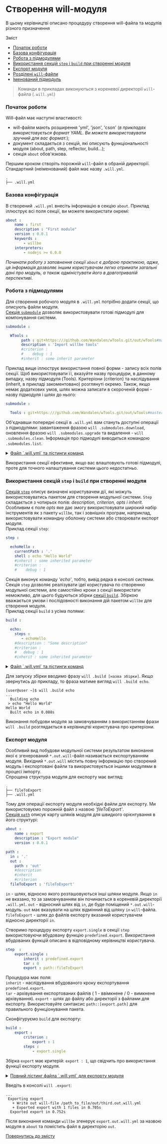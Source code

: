 # Створення will-модуля

В цьому керівництві описано процедуру створення will-файла та модулів різного призначення

<a name="topics"></a>

Зміст   
- [Початок роботи](#start)
- [Базова конфігурація](#basic-configuration)
- [Робота з підмодулями](#submodules-importing)
- [Використання секцій `step` i `build` при створенні модуля](#step-and-build)
- [Експорт модуля](#module-export)
- [Розділені `will`-файли](#split-will-file)
- [Іменований підмодуль](#named-module)

> Команди в прикладах виконуються з кореневої директорії `will`- файла (`.will.yml`)

<a name="start"></a>
### Початок роботи
Will-файл має наступні властивості:
- will-файли мають розширення 'yml', 'json', 'cson' (_в прикладах використовується формат YAML. Ви можете використовувати зручний для вас формат._);
- документ складається з секцій, які описують функціональності модуля (about, path, step, reflector, build...);
- секція `about` обов'язкова.  

Першим кроком створіть порожній `will`-файл в обраній директорії. Стандартний (неіменований) файл має назву `.will.yml`.

```
.
├── .will.yml  

```

<a name="basic-configuration"></a>
### Базова конфігурація
В створений `.will.yml` внесіть інформацію в секцію `about`. Приклад іллюструє всі поля секції, ви можете використати окремі:

```yaml
about :
    name : first
    description : "First module"
    version : 0.0.1
    keywords :
        - willbe
    interpreters:
        - nodejs >= 6.0.0
```

_Починати роботу з заповнення секції `about` є доброю практикою, адже, ця інформація дозволяє іншим користувачам легко отримати загальні дані про модуль, а також адміністувати його в довготривалій перспективі._  

<a name="submodules-importing"></a>
### Робота з підмодулями
Для створення робочого модуля в `.will.yml` потрібно додати секції, що описують файли модуля.  
[Секція `submodule`](WillFileStructure.ukr.md#submodule) дозволяє використовувати готові підмодулі для компонування системи.

```yaml
submodule :

  WTools :
       path : git+https:///github.com/Wandalen/wTools.git/out/wTools#master
       description : 'Import willbe tools'
       #criterion :
       #    debug : 1
       #inherit : some inherit parameter

```
Приклад вище іллюструє використання повної форми - запису всіх полів секції. Щоб використовувати її, вказуйте назву процедури, в данному випадку, назву підмодуля (Tools). Критеріони (criterion) та наслідування (inherit, в прикладі закоментовано) розглянуті окремо. Також, якщо немає додаткових умов, шлях можна записати в скороченій формі - назву підмодуля і шлях до нього:

```yaml
submodule :

  Tools : git+https:///github.com/Wandalen/wTools.git/out/wTools#master

```

Об'єднавши попередні секції в `.will.yml` вам стануть доступні операції з підмодулями: завантаження фразою `will .submodules.download`, оновлення фразою `will .submodules.upgrade` та видалення - `will .submodules.clean`. Інформація про підмодулі виводиться командою `.submodules.list`.
<details>
  <summary><u>Файл `.will.yml` та лістинги команд</u></summary>

```yaml

about :
    name : first
    description : "First module"
    version : 0.0.1
    keywords :
        - willbe
    interpreters:
        - nodejs >= 6.0.0

submodule :

    WTools :
       path : git+https:///github.com/Wandalen/wTools.git/out/wTools#master
       description : 'Import willbe tools'
       #criterion :
       #    debug : 1
       #inherit : some inherited parameter

```
<p> </p>

```
[user@user ~]$ will .submodules.list
...
submodule::WTools
  path : git+https:///github.com/Wandalen/wTools.git/out/wTools#master
  description : Downloading submodules from GitHub
  criterion :
    default : 1
  isDownloaded : false
  Exported builds : []

```

<p> </p>

```
[user@user ~]$ will .submodules.download
...
   . Read : /path_to_file/.module/WTools/out/wTools.out.will.yml
   + module::Tools was downloaded in 12.360s
 + 1/1 submodule(s) of module::first were downloaded in 12.365s

```
<p> </p>

```
[user@user ~]$ will .submodules.upgrade
...
. Read : /path_to_file/.module/PathFundamentals/out/wTools.out.will.yml
+ module::Tools was upgraded in 15.133s
+ 1/1 submodule(s) of module::first were upgraded in 15.138s

```
<p> </p>

```
[user@user ~]$ will .submodules.clean
...
 - Clean deleted 252 file(s) in 0.907s

```

</details>

Використання секції ефективне, якщо вас влаштовують готові підмодулі, проте для точного налаштування системи цього недостатньо.


<a name="step-and-build"></a>
### Використання секцій `step` i `build` при створенні модуля
[Секція `step`](WillFileStructure.ukr.md#step) описує визначені користувачем дії, які можуть використовуватись пакетом для створення модульної системи. `Step` складається з чотирьох полів: _description, criterion, opts i inherit._  Особливим є поле _opts_ яке дає змогу використовувати широкий набір інструментів як з пакету `willbe`, так і зовнішніх програм, наприклад, використовувати командну оболонку системи або створювати експорт модуля.    
Приклад секції `step`:

```yaml
step :

  echoHello :
    currentPath : '.'
    shell : echo "Hello World"
    #inherit : some inherited parameter
    #criterion :
    #    debug : 1

```
Секція виконує команду _'echo'_, тобто, вивід рядка в консолі системи.
Секція `step` дозволяє реалізувати ідеї користувача по створенню модульної системи, але самостійно кроки з секції використати неможливо, для цього будуються збірки [секції `build`](WillFileStructure.ukr.md#build). Збіркою вважається умови і послідовності виконання дій пакетом `willbe` для створення модуля.  
Приклад секції `build` з усіма полями:

```yaml
build :

  echo:
    steps :
       - echoHello
    #description : "Some description"
    #criterion :
    #   debug : 1
    #inherit : some inherited parameter

```

<details>
  <summary><u>Файл `.will.yml` та лістинги команд</u></summary>

```yaml

about :
    name : buildWithStep

step :

  echoHello :
    currentPath : '.'
    shell : echo "Hello World"
    #inherit : some inherited parameter
    #criterion :
    #    debug : 1

build :

  echo:
    steps :
       - echoHello
    #description : "Some description"
    #criterion :
    #   debug : 1
    #inherit : some inherited parameter

```
<p> </p>


</details>

Для запуску збірки вводимо фразу `will .build [назва збірки]`. Якщо звернутись до прикладу, то фраза матиме вигляд `will .build echo`.

```
[user@user ~]$ will .build echo
...
  Building echo
 > echo "Hello World"
Hello World
  Built echo in 0.088s
```

Виконання побудови модуля за замовчуванням з використанням фрази `will .build` розглядається в керівництві користувача про критеріони.

### <a name="#module-export"></a> Експорт модуля
Особливий вид побудови модульної системи результатом виконання якої є згенерований `*.out.will`-файл називається експортуванням модуля. Вихідний `*.out.will` містить повну інформацію про створений модуль і експортовані файли та використовується іншими модулями в процесі імпорту.  
Спрощена структура модуля для експорту має вигляд:

```
.
├── fileToExport
├── .will.yml
```
Тому для операції експорту модуля необхідні файли для експорту. Ми використовуємо порожній файл з назвою _'fileToExport'_.  
[Секція `path`](WillFileStructure.ukr.md#path) описує карту шляхів модуля для швидкого орієнтування в його структурі:

``` yaml
about :
    name : export
    description : "Export module"
    version : 0.0.1

path :
  in : '.'
  out :
    path : 'out'
    #description
    #inherit
    #criterion
  fileToExport : 'fileToExport'

```

`in` - шлях, відносно якого розташовуються інші шляхи модуля. Якщо `in` не вказано, то за замовчуванням він починається в кореневій директорії `.will.yml`.
`out` - відносний шлях від `in`, де буде поміщений `*.out.will`-модуль. `out` має вказувати на шлях відмінний від шляху `in` `will`-файла.   
`fileToExport` - шлях до файлів експорту вказаний користувачем відносно директорії `in`.

Створимо процедуру експорту `export.single` в секції `step` використовуючи вбудовану функцію `predefined.export`. Використання вбудованих функцій описано в відповідному керівництві користувача.

``` yaml
step  :
    export.single :
        inherit : predefined.export
        tar : 0
        export : path::fileToExport

```

Процедура має поля:  
`inherit` - наслідування вбудованого кроку експортування `predefined.export`.  
`tar` - архівування експортованих файлів ( 1 - ввімкнене / 0 - вимкнене архівування).
`export` - шлях до файлу або директорії з файлами для експорту. Використовуйте синтаксис `path::[export.path]` для правильного функціонування пакета.

Сконфігуруємо `build` для експорту:
``` yaml
build :
    export :
        criterion :
            export : 1
        steps :
            - export.single
```
Збірка `export` має критерій: `export : 1`, що свідчить про використання функції експорту модуля.

<details>
  <summary><u>Повний лістинг файла `.will.yml` для експорту модуля</u></summary>

```yaml

about :
    name : export
    description : "Export module"
    version : 0.0.1

path :
  in : '.'
  out :
    path : 'out'
    #description
    #inherit
    #criterion
  fileToExport : 'fileToExport'

step  :
  export.single :
      inherit : predefined.export
      export : path::fileToExport
      tar : 0

build :
  export :
      criterion :
         export : 1
      steps :
         - export.single
```
</details>

Введіть в консолі `will .export`:

```
...
 Exporting export
   + Write out will-file /path_to_file/out/third.out.will.yml
   + Exported export with 1 files in 0.705s
  Exported export in 0.752s

```

Після виконання команди `willbe` згенерує `export.out.will.yml` за назвою модуля в `about` та помістить файл в директорію `out`.

[Повернутись до змісту](Topics.ukr.md)

